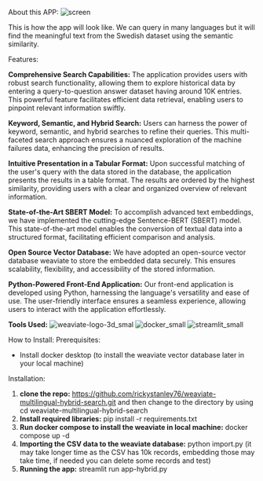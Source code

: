 About this APP: 
![screen](https://github.com/rickystanley76/weaviate-multilingual-hybrid-search/assets/1774630/f53b84e4-033a-4754-8ebc-3d92e29de1a3)

This is how the app will look like. We can query in many languages but it will find the meaningful text from the Swedish dataset using the semantic similarity.

Features:

**Comprehensive Search Capabilities:**
    The application provides users with robust search functionality, allowing them to explore historical data by entering a query-to-question answer dataset having around 10K entries. This powerful feature facilitates efficient data retrieval, enabling users to pinpoint relevant information swiftly.

**Keyword, Semantic, and Hybrid Search:**
    Users can harness the power of keyword, semantic, and hybrid searches to refine their queries. This multi-faceted search approach ensures a nuanced exploration of the machine failures data, enhancing the precision of results.

**Intuitive Presentation in a Tabular Format:**
    Upon successful matching of the user's query with the data stored in the database, the application presents the results in a table format. The results are ordered by the highest similarity, providing users with a clear and organized overview of relevant information.

**State-of-the-Art SBERT Model:**
    To accomplish advanced text embeddings, we have implemented the cutting-edge Sentence-BERT (SBERT) model. This state-of-the-art model enables the conversion of textual data into a structured format, facilitating efficient comparison and analysis.

**Open Source Vector Database:**
    We have adopted an open-source vector database weaviate to store the embedded data securely. This ensures scalability, flexibility, and accessibility of the stored information.

**Python-Powered Front-End Application:**
    Our front-end application is developed using Python, harnessing the language's versatility and ease of use. The user-friendly interface ensures a seamless experience, allowing users to interact with the application effortlessly.

**Tools Used:**
![weaviate-logo-3d_smal](https://github.com/rickystanley76/weaviate-multilingual-hybrid-search/assets/1774630/d23447ea-dda2-4291-97dd-8e799a11c6da)
![docker_small](https://github.com/rickystanley76/weaviate-multilingual-hybrid-search/assets/1774630/5b75931a-eb8e-4d27-8b54-38cff36ee4fb)
![streamlit_small](https://github.com/rickystanley76/weaviate-multilingual-hybrid-search/assets/1774630/47f638cd-1c91-4741-8d75-5a955efe4323)


How to Install:
Prerequisites:
- Install docker desktop (to install the weaviate vector database later in your local machine)

Installation:
1. **clone the repo:**
   https://github.com/rickystanley76/weaviate-multilingual-hybrid-search.git and then change to the directory by using
   cd weaviate-multilingual-hybrid-search
2. **Install required libraries:**
   pip install -r requirements.txt
3. **Run docker compose to install the weaviate in local machine:**
   docker compose up -d
4. **Importing the CSV data to the weaviate database:**
   python import.py (it may take longer time as the CSV has 10k records, embedding those may take time, if needed you can delete some records and test)
5. **Running the app:**
   streamlit run app-hybrid.py 

  
